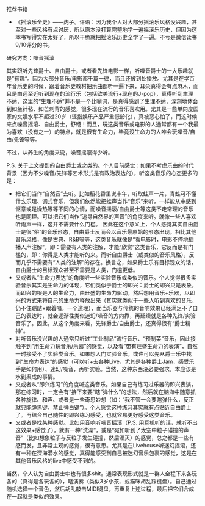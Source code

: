 
推荐书籍
* 《摇滚乐全史》——虎子。评语：因为我个人对大部分摇滚乐风格没兴趣，甚至对一些风格有点讨厌，所以原本没打算完整地学一遍摇滚乐历史，但因为这本书写得实在太好了，所以干脆就把摇滚乐历史全学了一遍。不亏是微信读书9/10评分的书。

研究方向：噪音摇滚

其实跟听先锋爵士、自由爵士，或者看先锋电影一样，听噪音爵士的一大乐趣就是”有趣“。因为大部分音乐/电影都千篇一律，而且还被到处播放。尤其是在学百年音乐史的时候，跟着音乐史教材把乐曲都听一遍下来，耳朵真得会有点麻木，而且是由远至近听到现在的流行乐（包括欧美流行+现在的J-pop），真得听到生理不适，这里的“生理不适”并不是一个比喻词，是真得感到了生理不适，深刻地体会到如坐针毡、如芒刺背的感觉，很多现在流行的音乐喜欢用。尤其是一些单向度国家的文娱水平不超过20岁（泛指娱乐产品严重低龄化），真被恶心怕了，而这时候来点噪音摇滚、自由爵士，舒畅！而且，玩这类音乐或电影的人通常都有一个我最为喜欢（没有之一）的特点，就是很有生命力，毕竟没生命力的人咋会玩噪音/自由/先锋等等。

不过，从养生的角度来说，噪音摇滚得少听。

P.S. 关于上文提到的自由爵士或之类的。个人目前感觉：如果不考虑乐曲的时代背景（因为不少噪音/先锋等艺术形式是有政治表达的），听这类音乐的心态更多的是：

* 把它们当作“自然音”去听。比如稻花香里说丰年，听取蛙声一片，青蛙可不懂什么乐理、调式音乐，但我们依然能把蛙声当作“音乐”来听，一样能从中感到惬意或是燥热等等不同的心情，而噪音摇滚/自由爵士等这类不走常理的音乐也是同理。可以把它们当作“追寻自然界的声音”的角度来听。就像一些人喜欢听雨声一样，这并不需要什么门槛。
  因此在这个意义上，个人感觉其实自由爵士是很“俗”的音乐形态，自由爵士反而会以音乐最原始的形态出现。相比其他音乐风格，像是古典、R&B等等，这类音乐就像是“看电影时，电影不停地插播人声注解”，即：需要有人类的注解，才能“欣赏”这类音乐，它反而是有门槛的，即：你得是人类才能听的来。而听自由爵士（或类似的音乐风格），反而几乎不需要有“人类的注解”的存在。换言之，如果爵士乐有目标观众的话，自由爵士的目标观众甚至不需要是人类，门槛更低。
* 又或者从“生命力表达”的角度听一些实验音乐或类似的音乐。个人觉得很多实验音乐其实是生命力的体现，它们类似于爵士的即兴：爵士的即兴只是表象，而即兴的根是人的生命力，由旺盛的生命力驱动，然后想用音乐+乐器，以即兴的方式来将自己的生命力释放出来（其实就类似于一些人听到喜欢的音乐，仍不住蹦跶+跟着唱，一个道理），而当乐器与传统的音响效果已经满足不了自己的表达时，就会逐渐往类似迷幻/噪音的方向靠，再延续就是各种先锋/实验音乐了。因此，从这个角度来看，先锋爵士/自由爵士，还真得很有“爵士精神”。
* 对听音乐没兴趣的人通常只听过“工业制品”流行音乐、“预制菜”音乐，因此接触不到“用生命力玩音乐/乐器”的感觉，以及看“带有旺盛生命力的表演”，自然一时接受不了实验类音乐。如果想入门实验音乐，或许可以先从爵士乐中找到“生命力表达”的感觉（可以听+去各种Live，尤其是各种爵士Jam，感受乐手是如何用）、迷幻/噪音，再听实验。当然，这种东西没必要强求，本应该是水到渠成的事情。
* 又或者从“即兴练习”的角度听这类音乐。如果自己有练习过乐器的即兴表演，那在练习时，一定会有“接下来要“瞎”弹什么”的想法，然后就在脑海中随意抓各种旋律、和声、或者是一些奇思妙想（如：“我不管一会要瞎弹什么，反正就只能弹黑键，禁止弹白键”）。个人感觉这种练习其实就有点贴近自由爵士了。再结合自己随性的即兴练习感受，也就容易更好感受这类音乐。
* 又或者是找某种感觉。比如用音响听噪音摇滚（P.S. 用耳机听的话，就听不出这效果+感觉了），就有一种“洗澡”，或是“宛如听到了太空中粒子碰撞的声音”（比如想象粒子与反粒子发生碰撞，然后湮灭）的感觉，总之都是一些有感而发，且非常主观的感觉，很有意思。尤其是在Livehouse听迷幻摇滚，还有一种在深海潜水的感觉，真得能感受到自己被迷幻音乐包裹的感觉，这是在其他音乐风格的live中感受不到的。

当然，个人认为自由爵士中也有很多shit。通常表现形式就是一群人全程下来各玩各的（真得是各玩各的），瞎演奏（类似3岁小孩、或猫咪胡乱踩键盘）。自己通过随机选择一个音色，然后胡乱敲击MIDI键盘，再重复上述过程，最后把它们合成在一起就是类似的效果。